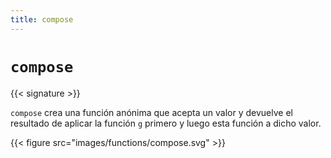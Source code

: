 ```yaml
---
title: compose
---
```


# `compose`

{{< signature >}}

`compose` crea una función anónima que acepta un valor y devuelve el resultado de aplicar la función `g` primero y luego esta función a dicho valor.

{{< figure src="images/functions/compose.svg" >}}
